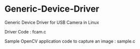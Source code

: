 Generic-Device-Driver
=====================

Generic Device Driver for USB Camera in Linux

Driver Code : fcam.c

Sample OpenCV application code to capture an image : sample.c 

